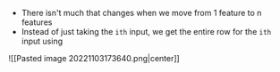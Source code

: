 - There isn't much that changes when we move from 1 feature to n features
- Instead of just taking the `ith` input, we get the entire row for the `ith` input using

![[Pasted image 20221103173640.png|center]]

